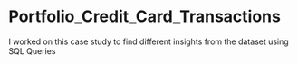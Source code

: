 # Portfolio_Credit_Card_Transactions
I worked on this case study to find different insights from the dataset using SQL Queries
